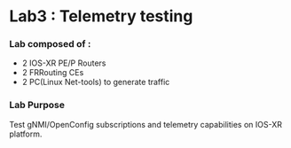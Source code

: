 # Lab3 : Telemetry testing

### Lab composed of : 
- 2 IOS-XR PE/P Routers
- 2 FRRouting CEs
- 2 PC(Linux Net-tools) to generate traffic

### Lab Purpose
Test gNMI/OpenConfig subscriptions and telemetry capabilities on IOS-XR platform.

